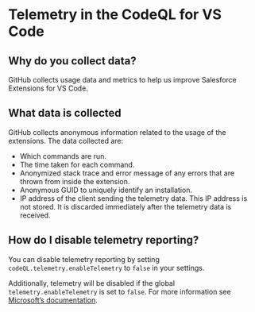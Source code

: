 # Telemetry in the CodeQL for VS Code

## Why do you collect data?

GitHub collects usage data and metrics to help us improve Salesforce Extensions for VS Code.

## What data is collected

GitHub collects anonymous information related to the usage of the extensions. The data collected are:

- Which commands are run.
- The time taken for each command.
- Anonymized stack trace and error message of any errors that are thrown from inside the extension.
- Anonymous GUID to uniquely identify an installation.
- IP address of the client sending the telemetry data. This IP address is not stored. It is discarded immediately after the telemetry data is received.

## How do I disable telemetry reporting?

You can disable telemetry reporting by setting `codeQL.telemetry.enableTelemetry` to `false` in your settings.

Additionally, telemetry will be disabled if the global `telemetry.enableTelemetry` is set to `false`. For more information see [Microsoft’s documentation](https://code.visualstudio.com/docs/supporting/faq#_how-to-disable-telemetry-reporting).
